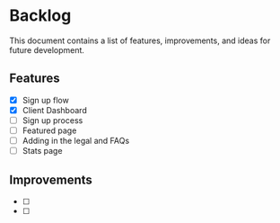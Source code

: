 # Backlog

This document contains a list of features, improvements, and ideas for future development.

## Features

- [x] Sign up flow
- [x] Client Dashboard
- [ ] Sign up process
- [ ] Featured page
- [ ] Adding in the legal and FAQs
- [ ] Stats page

## Improvements

- [ ] 
- [ ] 
